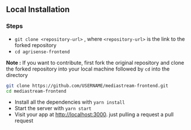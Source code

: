 ## Local Installation

### Steps

- `git clone <repository-url>` , where `<repository-url>` is the link to the forked repository
- `cd agrisense-frontend`

**Note :** If you want to contribute, first fork the original repository and clone the forked repository into your local machine followed by `cd` into the directory

```sh
git clone https://github.com/USERNAME/mediastream-frontend.git
cd mediastream-frontend
```

- Install all the dependencies with `yarn install`
- Start the server with `yarn start`
- Visit your app at [http://localhost:3000](http://localhost:3000).
just pulling a request a pull request
